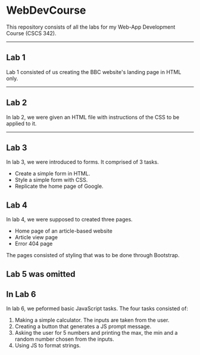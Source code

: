 # WebDevCourse
This repository consists of all the labs for my Web-App Development Course (CSCS 342).

<hr>

## Lab 1
Lab 1 consisted of us creating the BBC website's landing page in HTML only.

<hr>


## Lab 2
In lab 2, we were given an HTML file with instructions of the CSS to be applied to it.

<hr>


## Lab 3
In lab 3, we were introduced to forms. It comprised of 3 tasks.
* Create a simple form in HTML.
* Style a simple form with CSS.
* Replicate the home page of Google.

## Lab 4
In lab 4, we were supposed to created three pages.
* Home page of an article-based website
* Article view page
* Error 404 page

The pages consisted of styling that was to be done through Bootstrap.

## Lab 5 was omitted

## In Lab 6
In lab 6, we peformed basic JavaScript tasks. The four tasks consisted of:
1. Making a simple calculator. The inputs are taken from the user.
2. Creating a button that generates a JS prompt message.
3. Asking the user for 5 numbers and printing the max, the min and a random number chosen from the inputs.
4. Using JS to format strings.
